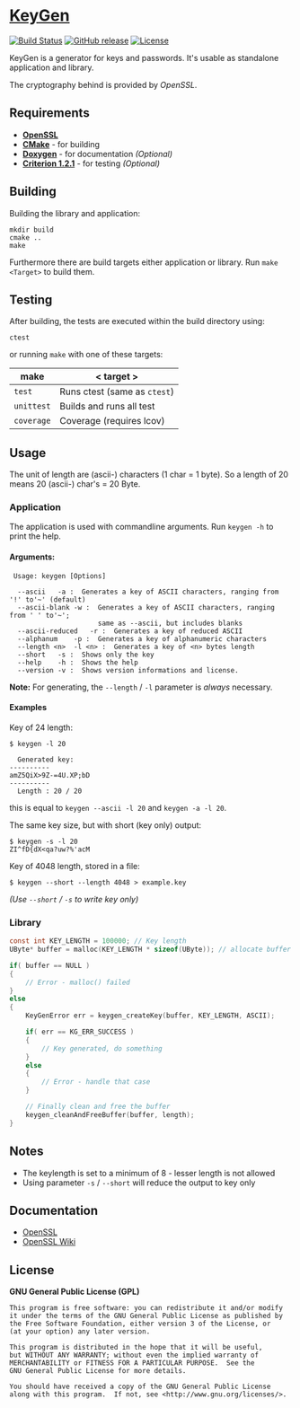 # [KeyGen](https://github.com/offa/keygen)

[![Build Status](https://travis-ci.org/offa/keygen.svg?branch=master)](https://travis-ci.org/offa/keygen)
[![GitHub release](https://img.shields.io/github/release/offa/keygen.svg)](https://github.com/offa/keygen/releases)
[![License](https://img.shields.io/badge/license-GPLv3-yellow.svg)](LICENSE)

KeyGen is a generator for keys and passwords. It's usable as standalone application and library.

The cryptography behind is provided by *OpenSSL*.

## Requirements

 - [**OpenSSL**](https://www.openssl.org/)
 - [**CMake**](http://www.cmake.org/) - for building
 - [**Doxygen**](http://doxygen.nl/) - for documentation *(Optional)*
 - [**Criterion 1.2.1**](https://github.com/Snaipe/Criterion) - for testing *(Optional)*

## Building

Building the library and application:

    mkdir build
    cmake ..
    make

Furthermore there are build targets either application or library. Run `make <Target>` to build them.

## Testing

After building, the tests are executed within the build directory using:

    ctest

or running `make` with one of these targets:

make        | < target >
----------- | -------------------------------
`test`      | Runs ctest (same as `ctest`)
`unittest`  | Builds and  runs all test
`coverage`  | Coverage (requires lcov)

## Usage

The unit of length are (ascii-) characters (1 char = 1 byte). So a length of 20 means 20 (ascii-) char's = 20 Byte.

### Application

The application is used with commandline arguments. Run `keygen -h` to print the help.

#### Arguments:

```
 Usage: keygen [Options]

  --ascii	-a :  Generates a key of ASCII characters, ranging from '!' to'~' (default)
  --ascii-blank	-w :  Generates a key of ASCII characters, ranging from ' ' to'~';
                      same as --ascii, but includes blanks
  --ascii-reduced	-r :  Generates a key of reduced ASCII
  --alphanum	-p :  Generates a key of alphanumeric characters
  --length <n>	-l <n> :  Generates a key of <n> bytes length
  --short	-s :  Shows only the key
  --help	-h :  Shows the help
  --version	-v :  Shows version informations and license.
```

**Note:** For generating, the `--length` / `-l` parameter is *always* necessary.
 
#### Examples

Key of 24 length:

    $ keygen -l 20

      Generated key:
    ----------
    amZ5QiX>9Z-=4U.XP;bD
    ----------
      Length : 20 / 20

this is equal to `keygen --ascii -l 20` and `keygen -a -l 20`.

The same key size, but with short (key only) output:

    $ keygen -s -l 20
    ZI^fD{dX<qa?uw?%'acM


Key of 4048 length, stored in a file:

    $ keygen --short --length 4048 > example.key

*(Use `--short` / `-s` to write key only)*


### Library

```c
const int KEY_LENGTH = 100000; // Key length
UByte* buffer = malloc(KEY_LENGTH * sizeof(UByte)); // allocate buffer

if( buffer == NULL )
{
    // Error - malloc() failed
}
else
{
    KeyGenError err = keygen_createKey(buffer, KEY_LENGTH, ASCII);

    if( err == KG_ERR_SUCCESS )
    {
        // Key generated, do something
    }
    else
    {
        // Error - handle that case
    }

    // Finally clean and free the buffer
    keygen_cleanAndFreeBuffer(buffer, length);
}
```

## Notes

 - The keylength is set to a minimum of 8 - lesser length is not allowed
 - Using parameter `-s` / `--short` will reduce the output to key only

## Documentation

 - [OpenSSL](https://www.openssl.org/)
 - [OpenSSL Wiki](http://wiki.openssl.org/index.php/Main_Page)

## License

**GNU General Public License (GPL)**

    This program is free software: you can redistribute it and/or modify
    it under the terms of the GNU General Public License as published by
    the Free Software Foundation, either version 3 of the License, or
    (at your option) any later version.

    This program is distributed in the hope that it will be useful,
    but WITHOUT ANY WARRANTY; without even the implied warranty of
    MERCHANTABILITY or FITNESS FOR A PARTICULAR PURPOSE.  See the
    GNU General Public License for more details.

    You should have received a copy of the GNU General Public License
    along with this program.  If not, see <http://www.gnu.org/licenses/>.
